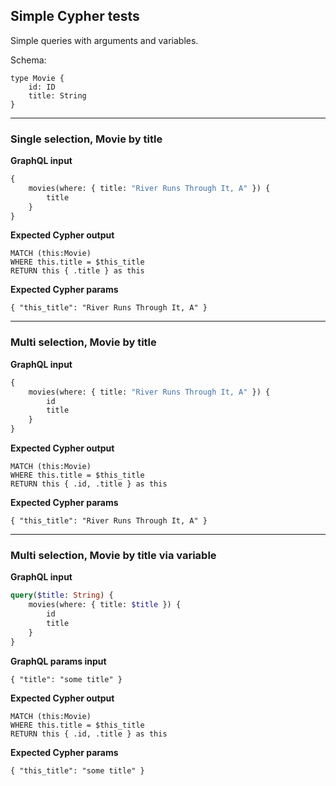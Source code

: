 ## Simple Cypher tests

Simple queries with arguments and variables.

Schema:

```schema
type Movie {
    id: ID
    title: String
}
```

---

### Single selection, Movie by title

**GraphQL input**

```graphql
{
    movies(where: { title: "River Runs Through It, A" }) {
        title
    }
}
```

**Expected Cypher output**

```cypher
MATCH (this:Movie)
WHERE this.title = $this_title
RETURN this { .title } as this
```

**Expected Cypher params**

```cypher-params
{ "this_title": "River Runs Through It, A" }
```

---

### Multi selection, Movie by title

**GraphQL input**

```graphql
{
    movies(where: { title: "River Runs Through It, A" }) {
        id
        title
    }
}
```

**Expected Cypher output**

```cypher
MATCH (this:Movie)
WHERE this.title = $this_title
RETURN this { .id, .title } as this
```

**Expected Cypher params**

```cypher-params
{ "this_title": "River Runs Through It, A" }
```

---

### Multi selection, Movie by title via variable

**GraphQL input**

```graphql
query($title: String) {
    movies(where: { title: $title }) {
        id
        title
    }
}
```

**GraphQL params input**

```graphql-params
{ "title": "some title" }
```

**Expected Cypher output**

```cypher
MATCH (this:Movie)
WHERE this.title = $this_title
RETURN this { .id, .title } as this
```

**Expected Cypher params**

```cypher-params
{ "this_title": "some title" }
```
